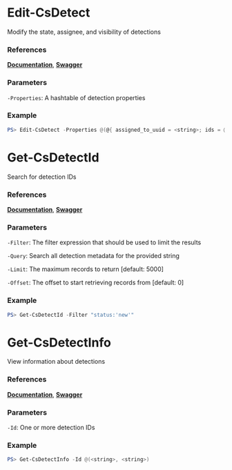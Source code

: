 # Edit-CsDetect
Modify the state, assignee, and visibility of detections

### References
**[Documentation](https://falcon.crowdstrike.com/support/documentation/86/detections-monitoring-apis#modify-detections)**, **[Swagger](https://assets.falcon.crowdstrike.com/support/api/swagger.html#/detects/UpdateDetectsByIdsV2)**

### Parameters

`-Properties`: A hashtable of detection properties

### Example
```powershell
PS> Edit-CsDetect -Properties @(@{ assigned_to_uuid = <string>; ids = @(<string>); status = <string> })
```

# Get-CsDetectId
Search for detection IDs

### References
**[Documentation](https://falcon.crowdstrike.com/support/documentation/86/detections-monitoring-apis#find-detections)**, **[Swagger](https://assets.falcon.crowdstrike.com/support/api/swagger.html#/detects/QueryDetects)**

### Parameters

`-Filter`: The filter expression that should be used to limit the results

`-Query`: Search all detection metadata for the provided string

`-Limit`: The maximum records to return [default: 5000]

`-Offset`: The offset to start retrieving records from [default: 0]

### Example
```powershell
PS> Get-CsDetectId -Filter "status:'new'"
```

# Get-CsDetectInfo
View information about detections

### References
**[Documentation](https://falcon.crowdstrike.com/support/documentation/86/detections-monitoring-apis#find-detections)**, **[Swagger](https://assets.falcon.crowdstrike.com/support/api/swagger.html#/detects/GetDetectSummaries)**

### Parameters

`-Id`: One or more detection IDs

### Example
```powershell
PS> Get-CsDetectInfo -Id @(<string>, <string>)
```